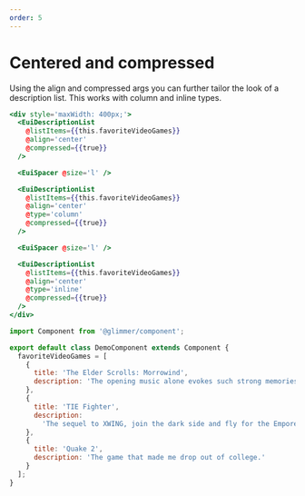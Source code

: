 ```yaml
---
order: 5
---
```


# Centered and compressed

<EuiText>
	<p>
	Using the <EuiCode>align</EuiCode> and <EuiCode>compressed</EuiCode> args you can further tailor the look of a description list. This works with column and inline types.
  </p>

</EuiText>

```hbs template
<div style='maxWidth: 400px;'>
  <EuiDescriptionList
    @listItems={{this.favoriteVideoGames}}
    @align='center'
    @compressed={{true}}
  />

  <EuiSpacer @size='l' />

  <EuiDescriptionList
    @listItems={{this.favoriteVideoGames}}
    @align='center'
    @type='column'
    @compressed={{true}}
  />

  <EuiSpacer @size='l' />

  <EuiDescriptionList
    @listItems={{this.favoriteVideoGames}}
    @align='center'
    @type='inline'
    @compressed={{true}}
  />
</div>
```

```js component
import Component from '@glimmer/component';

export default class DemoComponent extends Component {
  favoriteVideoGames = [
    {
      title: 'The Elder Scrolls: Morrowind',
      description: 'The opening music alone evokes such strong memories.'
    },
    {
      title: 'TIE Fighter',
      description:
        'The sequel to XWING, join the dark side and fly for the Emporer.'
    },
    {
      title: 'Quake 2',
      description: 'The game that made me drop out of college.'
    }
  ];
}
```
